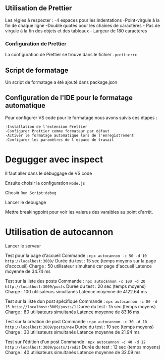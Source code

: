 ## Utilisation de Prettier

Les règles à respecter :
-4 espaces pour les indentations
-Point-virgule à la fin de chaque ligne
-Double quotes pour les chaînes de caractères - Pas de virgule à la fin des objets et des tableaux - Largeur de 180 caractères

### Configuration de Prettier

La configuration de Prettier se trouve dans le fichier `.prettierrc`

## Script de formatage

Un script de formatage a été ajouté dans package.json

## Configuration de l'IDE pour le formatage automatique

Pour configurer VS code pour le formatage nous avons suivis ces étapes :

    -Installation de l'extension Prettier
    -Configurer Prettier comme formateur par défaut
    -Activer le formatage automatique lors de l'enregistrement
    -Configurer les paramètres de l'espace de travail

# Degugger avec inspect

Il faut aller dans le débuggage de VS code

Ensuite choisir la configuration `Node.js`

Chosiir `Run Script:debug`

Lancer le debugage

Mettre breakingpoint pour voir les valerus des varaibles au point d'arrêt.

# Utilisation de autocannon

Lancer le serveur

Test pour la page d'accueil
Commande :
`npx autocannon -c 50 -d 10 http://localhost:3009/`
Durée du test : 15 sec (temps moyens sur la page d'acccueil)
Charge : 50 utilisateur simultané car page d'accueil
Latence moyenne de 34.74 ms

Test sur la liste des posts
Commande :
`npx autocannon -c 100 -d 20 http://localhost:3009/posts`
Durée du test : 20 sec (temps moyens)
Charge : 100 utilisateurs simultanés
Latence moyenne de 4122.64 ms

Test sur la liste dun post spécifique
Commande :
`npx autocannon -c 80 -d 15 http://localhost:3009/posts/1`
Durée du test : 15 sec (temps moyens)
Charge : 80 utilisateurs simultanés
Latence moyenne de 83.16 ms

Test sur la création de post
Commande :
`npx autocannon -c 30 -d 10 http://localhost:3009/posts/new`
Durée du test : 10 sec (temps moyens)
Charge : 30 utilisateurs simultanés
Latence moyenne de 21.94 ms

Test sur l'édition d'un post
Commande :
`npx autocannon -c 40 -d 12 http://localhost:3009/posts/1/edit`
Durée du test : 12 sec (temps moyens)
Charge : 40 utilisateurs simultanés
Latence moyenne de 32.09 ms

